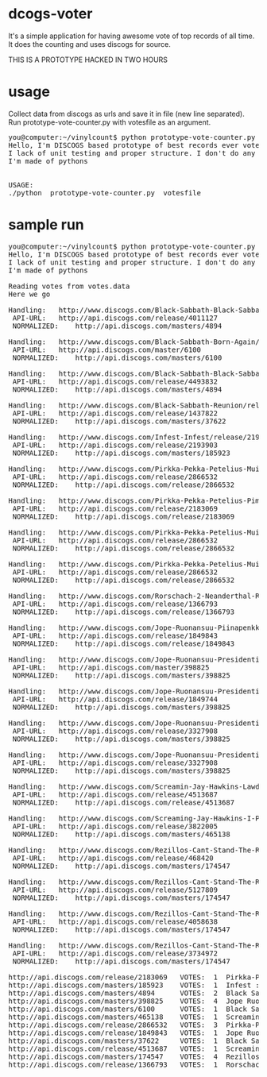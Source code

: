 dcogs-voter
===========

It's a simple application for having awesome vote of top records of all time. It does the counting and uses discogs for source.

THIS IS A PROTOTYPE HACKED IN TWO HOURS

usage
==========

Collect data from discogs as urls and save it in file (new line separated). Run prototype-vote-counter.py with votesfile as an argument.

<pre>
you@computer:~/vinylcount$ python prototype-vote-counter.py 
Hello, I'm DISCOGS based prototype of best records ever vote counter
I lack of unit testing and proper structure. I don't do any caching.
I'm made of pythons


USAGE:
./python  prototype-vote-counter.py  votesfile
</pre>

sample run
===========
<pre>
you@computer:~/vinylcount$ python prototype-vote-counter.py votes.data 
Hello, I'm DISCOGS based prototype of best records ever vote counter
I lack of unit testing and proper structure. I don't do any caching.
I'm made of pythons

Reading votes from votes.data
Here we go

Handling:	http://www.discogs.com/Black-Sabbath-Black-Sabbath-Vol-4/release/4011127
 API-URL:	http://api.discogs.com/release/4011127
 NORMALIZED:	http://api.discogs.com/masters/4894

Handling:	http://www.discogs.com/Black-Sabbath-Born-Again/master/6100
 API-URL:	http://api.discogs.com/master/6100
 NORMALIZED:	http://api.discogs.com/masters/6100

Handling:	http://www.discogs.com/Black-Sabbath-Black-Sabbath-Vol-4/release/4493832
 API-URL:	http://api.discogs.com/release/4493832
 NORMALIZED:	http://api.discogs.com/masters/4894

Handling:	http://www.discogs.com/Black-Sabbath-Reunion/release/1437822
 API-URL:	http://api.discogs.com/release/1437822
 NORMALIZED:	http://api.discogs.com/masters/37622

Handling:	http://www.discogs.com/Infest-Infest/release/2193903
 API-URL:	http://api.discogs.com/release/2193903
 NORMALIZED:	http://api.discogs.com/masters/185923

Handling:	http://www.discogs.com/Pirkka-Pekka-Petelius-Muistan-Sua-Elaine/release/2866532
 API-URL:	http://api.discogs.com/release/2866532
 NORMALIZED:	http://api.discogs.com/release/2866532

Handling:	http://www.discogs.com/Pirkka-Pekka-Petelius-Pimpparauta/release/2183069
 API-URL:	http://api.discogs.com/release/2183069
 NORMALIZED:	http://api.discogs.com/release/2183069

Handling:	http://www.discogs.com/Pirkka-Pekka-Petelius-Muistan-Sua-Elaine/release/2866532
 API-URL:	http://api.discogs.com/release/2866532
 NORMALIZED:	http://api.discogs.com/release/2866532

Handling:	http://www.discogs.com/Pirkka-Pekka-Petelius-Muistan-Sua-Elaine/release/2866532
 API-URL:	http://api.discogs.com/release/2866532
 NORMALIZED:	http://api.discogs.com/release/2866532

Handling:	http://www.discogs.com/Rorschach-2-Neanderthal-Rorschach-Neanderthal/release/1366793
 API-URL:	http://api.discogs.com/release/1366793
 NORMALIZED:	http://api.discogs.com/release/1366793

Handling:	http://www.discogs.com/Jope-Ruonansuu-Piinapenkki/release/1849843
 API-URL:	http://api.discogs.com/release/1849843
 NORMALIZED:	http://api.discogs.com/release/1849843

Handling:	http://www.discogs.com/Jope-Ruonansuu-Presidentiksi/master/398825
 API-URL:	http://api.discogs.com/master/398825
 NORMALIZED:	http://api.discogs.com/masters/398825

Handling:	http://www.discogs.com/Jope-Ruonansuu-Presidentiksi/release/1849744
 API-URL:	http://api.discogs.com/release/1849744
 NORMALIZED:	http://api.discogs.com/masters/398825

Handling:	http://www.discogs.com/Jope-Ruonansuu-Presidentiksi/release/3327908
 API-URL:	http://api.discogs.com/release/3327908
 NORMALIZED:	http://api.discogs.com/masters/398825

Handling:	http://www.discogs.com/Jope-Ruonansuu-Presidentiksi/release/3327908
 API-URL:	http://api.discogs.com/release/3327908
 NORMALIZED:	http://api.discogs.com/masters/398825

Handling:	http://www.discogs.com/Screamin-Jay-Hawkins-Lawdy-Miss-Clawdy/release/4513687
 API-URL:	http://api.discogs.com/release/4513687
 NORMALIZED:	http://api.discogs.com/release/4513687

Handling:	http://www.discogs.com/Screaming-Jay-Hawkins-I-Put-A-Spell-On-You/release/3822005
 API-URL:	http://api.discogs.com/release/3822005
 NORMALIZED:	http://api.discogs.com/masters/465138

Handling:	http://www.discogs.com/Rezillos-Cant-Stand-The-Rezillos/release/468420
 API-URL:	http://api.discogs.com/release/468420
 NORMALIZED:	http://api.discogs.com/masters/174547

Handling:	http://www.discogs.com/Rezillos-Cant-Stand-The-Rezillos/release/5127809
 API-URL:	http://api.discogs.com/release/5127809
 NORMALIZED:	http://api.discogs.com/masters/174547

Handling:	http://www.discogs.com/Rezillos-Cant-Stand-The-Rezillos/release/4058638
 API-URL:	http://api.discogs.com/release/4058638
 NORMALIZED:	http://api.discogs.com/masters/174547

Handling:	http://www.discogs.com/Rezillos-Cant-Stand-The-Rezillos/release/3734972
 API-URL:	http://api.discogs.com/release/3734972
 NORMALIZED:	http://api.discogs.com/masters/174547

http://api.discogs.com/release/2183069 	 VOTES:  1 	Pirkka-Pekka Petelius : Pimpparauta
http://api.discogs.com/masters/185923 	 VOTES:  1 	Infest : Infest
http://api.discogs.com/masters/4894 	 VOTES:  2 	Black Sabbath : Black Sabbath Vol 4
http://api.discogs.com/masters/398825 	 VOTES:  4 	Jope Ruonansuu : Presidentiksi
http://api.discogs.com/masters/6100 	 VOTES:  1 	Black Sabbath : Born Again
http://api.discogs.com/masters/465138 	 VOTES:  1 	Screamin' Jay Hawkins : I Put A Spell On You
http://api.discogs.com/release/2866532 	 VOTES:  3 	Pirkka-Pekka Petelius : Muistan Sua Elaine
http://api.discogs.com/release/1849843 	 VOTES:  1 	Jope Ruonansuu : Piinapenkki
http://api.discogs.com/masters/37622 	 VOTES:  1 	Black Sabbath : Reunion
http://api.discogs.com/release/4513687 	 VOTES:  1 	Screamin' Jay Hawkins : Lawdy Miss Clawdy
http://api.discogs.com/masters/174547 	 VOTES:  4 	Rezillos : Can't Stand The Rezillos
http://api.discogs.com/release/1366793 	 VOTES:  1 	Rorschach (2) : Rorschach / Neanderthal
</pre>
